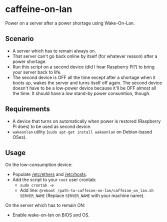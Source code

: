 caffeine-on-lan
===============

Power on a server after a power shortage using Wake-On-Lan.

Scenario
--------

  - A server which has to remain always on.
  - That server can't go back online by itself (for whatever reason) after a power shortage.
  - Run this script on a second device (did I hear Raspberry Pi?) to bring your server back to life.
  - The second device is OFF all the time except after a shortage when it boots up, wakes the server and turns itself off again. The second device doesn't have to be a low-power device because it'll be OFF almost all the time. It should have a low stand-by power consumtion, though.

Requirements
------------

  - A device that turns on automatically when power is restored (Raspberry Pi does) to be used as second device.
  - `wakeonlan` utility (`sudo apt-get install wakeonlan` on Debian-based OSes).
  
Usage
-----

On the low-consumption device:
  
  - Populate [/etc/ethers](http://unixhelp.ed.ac.uk/CGI/man-cgi?ethers) and [/etc/hosts](http://en.wikipedia.org/wiki/Hosts_%28file%29).
  - Add the script to your `root` user crontab:
    - `sudo crontab -e`
    - Add line: `@reboot /path-to-caffeine-on-lan/caffeine_on_lan.sh SERVER_NAME` (Replace `SERVER_NAME` with your machine name).

On the server which has to remain ON:
  - Enable wake-on-lan on BIOS and OS.
